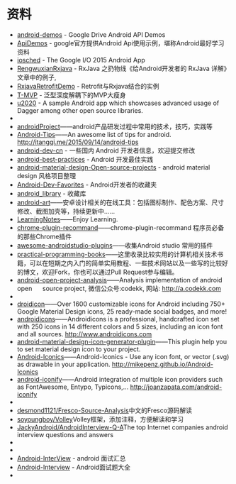 # 资料
 * [android-demos](https://github.com/googledrive/android-demos) - Google Drive Android API Demos
 * [ApiDemos](https://github.com/THEONE10211024/ApiDemos) - google官方提供Android Api使用示例，堪称Android最好学习资料
 * [iosched](https://github.com/google/iosched) - The Google I/O 2015 Android App
 * [RengwuxianRxjava](https://github.com/androidmalin/RengwuxianRxjava) - RxJava 之扔物线《给Android开发者的 RxJava 详解》文章中的例子,
 * [RxjavaRetrofitDemo](https://github.com/tough1985/RxjavaRetrofitDemo) - Retrofit与Rxjava结合的实例
 * [T-MVP](https://github.com/north2014/T-MVP) - 泛型深度解耦下的MVP大瘦身 
 * [u2020](https://github.com/JakeWharton/u2020) - A sample Android app which showcases advanced usage of Dagger among other open source libraries. 
 * 
 * [androidProject](https://github.com/yipianfengye/androidProject)——android产品研发过程中常用的技术，技巧，实践等
 * [Android-Tips](https://github.com/tangqi92/Android-Tips)——An awesome list of tips for android. http://itangqi.me/2015/09/14/android-tips
 * [android-dev-cn](https://github.com/android-cn/android-dev-cn) - 一些国内 Android 开发者信息，欢迎提交修改
 * [android-best-practices](https://github.com/futurice/android-best-practices/blob/master/translations/Chinese/README.cn.md) - Android 开发最佳实践
 * [android-material-design-Open-source-projects](https://github.com/soyoungboy/android-material-design-Open-source-projects) - android material design 风格项目整理
 * [Android-Dev-Favorites](https://github.com/ruijun/Android-Dev-Favorites) - Android开发者的收藏夹
 * [android_library](https://github.com/codedavid/android_library) - 收藏库
 * [android-art](https://github.com/hwding/android-art)——安卓设计相关的在线工具：包括图标制作、配色方案、尺寸修改、截图加壳等，持续更新中……
 * [LearningNotes](https://github.com/GeniusVJR/LearningNotes)——Enjoy Learning.
 * [chrome-plugin-recommand](https://github.com/jiang111/chrome-plugin-recommand)——chrome-plugin-recommand 程序员必备的那些Chrome插件
 * [awesome-androidstudio-plugins](https://github.com/jiang111/awesome-androidstudio-plugins)——收集Android studio 常用的插件
 * [practical-programming-books](https://github.com/EZLippi/practical-programming-books)——这里收录比较实用的计算机相关技术书籍，可以在短期之内入门的简单实用教程、一些技术网站以及一些写的比较好的博文，欢迎Fork，你也可以通过Pull Request参与编辑。
 * [android-open-project-analysis](https://github.com/android-cn/android-open-project-analysis)——Analysis implementation of android open      source project, 微信公众号:codekk, 网站: http://a.codekk.com
 *
 * [droidicon](https://github.com/theDazzler/droidicon)——Over 1600 customizable icons for Android including 750+ Google Material Design icons, 25 ready-made social badges, and more!
 * [androidicons](https://github.com/opoloo/androidicons)——Androidicons is a professional, handcrafted icon set with 250 icons in 14 different colors and 5 sizes, including an icon font and all sources. http://www.androidicons.com
 * [android-material-design-icon-generator-plugin](https://github.com/konifar/android-material-design-icon-generator-plugin)——This plugin help you to set material design icon to your project.
 * [Android-Iconics](https://github.com/mikepenz/Android-Iconics)——Android-Iconics - Use any icon font, or vector (.svg) as drawable in your application. http://mikepenz.github.io/Android-Iconics
 * [android-iconify](https://github.com/JoanZapata/android-iconify)——Android integration of multiple icon providers such as FontAwesome, Entypo, Typicons,... http://joanzapata.com/android-iconify
 *
 * [desmond1121/Fresco-Source-Analysis](https://github.com/desmond1121/Fresco-Source-Analysis)中文的Fresco源码解读
 * [soyoungboy/Volley](https://github.com/soyoungboy/Volley)Volley框架，添加注释，方便解读和学习
 * [JackyAndroid/AndroidInterview-Q-A](https://github.com/JackyAndroid/AndroidInterview-Q-A)The top Internet companies android interview questions and answers
 *
 *
 * [Android-InterView](https://github.com/paceboy/Android-InterView) - android 面试汇总
 * [Android-Interview](https://github.com/solaris0403/Android-Interview) - Android面试题大全
 * 
